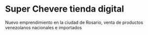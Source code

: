 <h1>Super Chevere tienda digital</h1>
<p>Nuevo emprendimiento en la ciudad de Rosario, venta de productos venezolanos nacionales e importados</p>